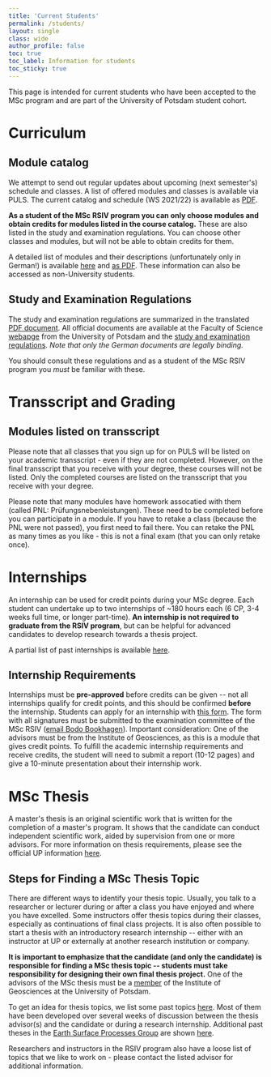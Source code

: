 ```yaml
---
title: 'Current Students'
permalink: /students/
layout: single
class: wide
author_profile: false
toc: true
toc_label: Information for students
toc_sticky: true
---
```


This page is intended for current students who have been accepted to the MSc program and are part of the University of Potsdam student cohort.

# Curriculum
## Module catalog
We attempt to send out regular updates about upcoming (next semester's) schedule and classes. A list of offered modules and classes is available via PULS. The current catalog and schedule (WS 2021/22) is available as [PDF](https://puls.uni-potsdam.de/QIS/VVZ/20212/VVZ_20212_2347.pdf).

**As a student of the MSc RSIV program you can only choose modules and obtain credits for modules listed in the course catalog.** These are also listed in the study and examination regulations. You can choose other classes and modules, but will not be able to obtain credits for them.

A detailed list of modules and their descriptions (unfortunately only in German!) is available [here](https://puls.uni-potsdam.de/qisserver/rds?state=verpublish&publishContainer=ModulbaumAnzeigen&modulkatalog.mk_id=158&menuid=&topitem=modulbeschreibung&subitem=) and [as PDF](https://puls.uni-potsdam.de/qisserver/rds?state=verpublish&status=transform&vmfile=no&moduleCall=ModulkatalogAnzeigen&publishConfFile=modulkatalog&publishSubDir=up/modulkatalog&modulkatalog.mk_id=158&xslobject=pdf1). These information can also be accessed as non-University students.

## Study and Examination Regulations
The study and examination regulations are summarized in the translated [PDF document](https://github.com/UP-RS-ESP/msc-rsiv/raw/gh-pages/assets/pdfs/Lesefassung_2_English.pdf). All official documents are available at the Faculty of Science [webapge](https://www.uni-potsdam.de/en/mnfakul/study-and-teaching/master/remote-sensing-geoinformation-and-visualization) from the University of Potsdam and the [study and examination regulations](https://www.uni-potsdam.de/de/studium/konkret/rechtsgrundlagen/studienordnungen/remote-sensing-geoinformation-and-visualization.html). *Note that only the German documents are legally binding.*

You should consult these regulations and as a student of the MSc RSIV program you *must* be familiar with these.

# Transscript and Grading
## Modules listed on transscript
Please note that all classes that you sign up for on PULS will be listed on your academic transscript - even if they are not completed. However, on the final transscript that you receive with your degree, these  courses will not be listed. Only the completed courses are listed on the transscript that you receive with your degree.

Please note that many modules have homework assocatied with them (called PNL: Prüfungsnebenleistungen). These need to be completed before you can participate in a module. If you have to retake a class (because the PNL were not passed), you first need to fail there. You can retake the PNL as many times as you like - this is not a final exam (that you can only retake once).


# Internships
An internship can be used for credit points during your MSc degree. Each student can undertake up to two internships of ~180 hours each (6 CP, 3-4 weeks full time, or longer part-time). **An internship is not required to graduate from the RSIV program**, but can be helpful for advanced candidates to develop research towards a thesis project.

A partial list of past internships is available [here](https://up-rs-esp.github.io/msc-rsiv/internships/).

## Internship Requirements
Internships must be **pre-approved** before credits can be given -- not all internships qualify for credit points, and this should be confirmed **before** the internship. Students can apply for an internship with [this form](https://github.com/UP-RS-ESP/msc-rsiv/raw/gh-pages/assets/pdfs/RSIV_Internship_application_form.pdf). The form with all signatures must be submitted to the examination committee of the MSc RSIV ([email Bodo Bookhagen](mailto:bodo.bookhagen@uni-potsdam.de)). Important consideration: One of the advisors must be from the Institute of Geosciences, as this is a module that gives credit points. To fulfill the academic internship requirements and receive credits, the student will need to submit a report (10-12 pages) and give a 10-minute presentation about their internship work.

# MSc Thesis
A master's thesis is an original scientific work that is written for the completion of a master's program. It shows that the candidate can conduct independent scientific work, aided by supervision from one or more advisors. For more information on thesis requirements, please see the official UP information [here](https://www.uni-potsdam.de/en/studium/studying/organizing-your-exams/final-thesis).

## Steps for Finding a MSc Thesis Topic
There are different ways to identify your thesis topic. Usually, you talk to a researcher or lecturer during or after a class you have enjoyed and where you have excelled. Some instructors offer thesis topics during their classes, especially as continuations of final class projects. It is also often possible to start a thesis with an introductory research internship -- either with an instructor at UP or externally at another research institution or company.

**It is important to emphasize that the candidate (and only the candidate) is responsible for finding a MSc thesis topic -- students must take responsibility for designing their own final thesis project.**
One of the advisors of the MSc thesis must be a [member](https://www.uni-potsdam.de/de/geo/institut/mitarbeiter) of the Institute of Geosciences at the University of Potsdam.

To get an idea for thesis topics, we list some past topics [here](https://up-rs-esp.github.io/msc-rsiv/msctheses/). Most of them have been developed over several weeks of discussion between the thesis advisor(s) and the candidate or during a research internship. Additional past theses in the [Earth Surface Processes Group](https://up-rs-esp.github.io/) are shown [here](https://up-rs-esp.github.io/theses/).

Researchers and instructors in the RSIV program also have a loose list of topics that we like to work on - please contact the listed advisor for additional information.

